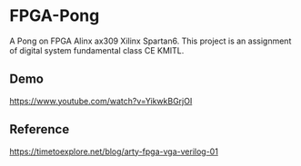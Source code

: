 # FPGA-Pong
A Pong on FPGA Alinx ax309 Xilinx Spartan6. This project is an assignment of digital system fundamental class CE KMITL.

## Demo
https://www.youtube.com/watch?v=YikwkBGrjOI

## Reference
https://timetoexplore.net/blog/arty-fpga-vga-verilog-01
